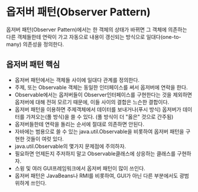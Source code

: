 # 옵저버 패턴(Observer Pattern)
옵저버 패턴(Observer Pattern)에서는 한 객체의 상태가 바뀌면 그 객체에 의존하는 다른 객체들한테 연락이 가고 자동으로 내용이 갱신되는 방식으로 일대다(one-to-many) 의존성을 정의한다.

## 옵저버 패턴 핵심
- 옵저버 패턴에서는 객체들 사이에 일대다 관계를 정의한다.
- 주제, 또는 Observable 객체는 동일한 인터페이스를 써서 옵저버에 연락을 한다.
- Observable에서는 옵저버들이 Observer인터페이스를 구현한다는 것을 제외하면 옵저버에 대해 전혀 모르기 때문에, 
  이들 사이의 결합은 느슨한 결합이다.
- 옵저버 패턴을 이용하면 주제객체에서 데이터를 보내거나(푸시 방식) 옵저버가 데이터를 가져오는(풀 방식)을 쓸 수 있다.
  (풀 방식이 더 "옳은" 것으로 간주됨)
- 옵저버들한테 연락을 돌리는 순서에 절대로 의존하면 안된다.
- 자바에는 범용으로 쓸 수 있는 java.util.Observable을 비롯하여 옵저버 패턴을 구현한 것들이 여럿 있다.
- java.util.Observable의 몇가지 문제점에 주의하자.
- 필요하면 언제든지 주저하지 말고 Observable클래스에 상응하는 클래스를 구현하자.
- 스윙 및 여러 GUI프레임워크에서 옵저버 패턴이 많이 쓰인다.
- 옵저버 패턴은 JavaBeans나 RMI를 비롯하여, GUI가 아닌 다른 부분에서도 광범위하게 쓰인다.